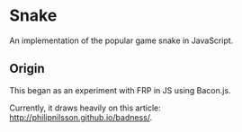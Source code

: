 Snake
=====

An implementation of the popular game snake in JavaScript.

Origin
------

This began as an experiment with FRP in JS using Bacon.js.

Currently, it draws heavily on this article: http://philipnilsson.github.io/badness/.
